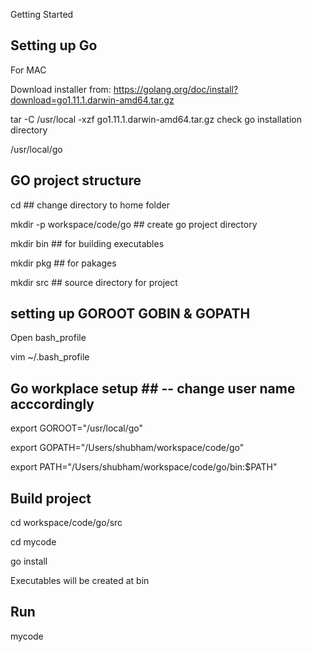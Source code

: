 Getting Started 
## Setting up Go ##
For MAC 

Download installer from: https://golang.org/doc/install?download=go1.11.1.darwin-amd64.tar.gz

tar -C /usr/local -xzf go1.11.1.darwin-amd64.tar.gz
check go installation directory

 /usr/local/go

## GO project structure ##
cd							## change directory to home folder

mkdir -p workspace/code/go  ## create go project directory

mkdir bin                   ## for building executables 

mkdir pkg                   ## for pakages 

mkdir src					## source directory for project

## setting up GOROOT GOBIN & GOPATH ##

Open bash_profile

vim ~/.bash_profile 

## Go workplace setup ## -- change user name acccordingly

export GOROOT="/usr/local/go"

export GOPATH="/Users/shubham/workspace/code/go"

export PATH="/Users/shubham/workspace/code/go/bin:$PATH"


## Build project ##

cd workspace/code/go/src

cd mycode

go install 

Executables will be created at bin 

## Run  ##
mycode



